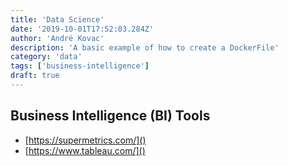 ```yaml
---
title: 'Data Science'
date: '2019-10-01T17:52:03.284Z'
author: 'André Kovac'
description: 'A basic example of how to create a DockerFile'
category: 'data'
tags: ['business-intelligence']
draft: true
---
```


## Business Intelligence (BI) Tools

- [https://supermetrics.com/]()
- [https://www.tableau.com/]()
